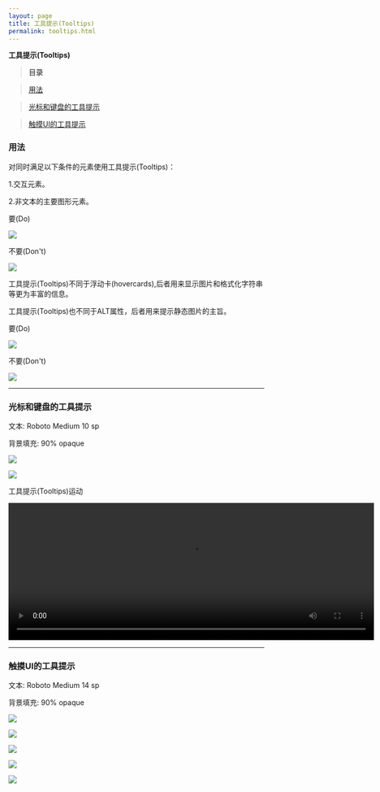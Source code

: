 ```yaml
---
layout: page
title: 工具提示(Tooltips)
permalink: tooltips.html
---
```


**工具提示(Tooltips)**

> **目录**

> [用法](#tooltips_usage)

> [光标和键盘的工具提示](#tooltips_cursor_keyboard)

> [触摸UI的工具提示](#tooltips_touch)


<h3 id="tooltips_usage">用法</h3>

对同时满足以下条件的元素使用工具提示(Tooltips)：

1.交互元素。

2.非文本的主要图形元素。

要(Do)

![](images/components-tooltips-usage-tooltips_06a_large_mdpi.png)

不要(Don't)

![](images/components-tooltips-usage-tooltips_06b_large_mdpi.png)


工具提示(Tooltips)不同于浮动卡(hovercards),后者用来显示图片和格式化字符串等更为丰富的信息。

工具提示(Tooltips)也不同于ALT属性，后者用来提示静态图片的主旨。

要(Do)

![](images/components-tooltips-usage-tooltips_13a_large_mdpi.png)

不要(Don't)

![](images/components-tooltips-usage-tooltips_13b_large_mdpi.png)


----------

<h3 id="tooltips_cursor_keyboard">光标和键盘的工具提示</h3>

文本: Roboto Medium 10 sp

背景填充: 90% opaque

![](images/components-tooltips-cursorkeyboardtooltips-tooltips_09_large_mdpi.png)

![](images/components-tooltips-cursorkeyboardtooltips-tooltips_03_large_mdpi.png)

工具提示(Tooltips)运动

<video width="720" height="270" loop="true" controls="controls"
src="http://materialdesign.qiniudn.com/videos/components-tooltips-cursorkeyboardtooltips-tooltips_005_large_xhdpi.webm" ></video>

----------

<h3 id="tooltips_touch">触摸UI的工具提示</h3>

文本: Roboto Medium 14 sp

背景填充: 90% opaque

![](images/components-tooltips-touchuitooltips-tooltips_16_large_mdpi.png)

![](images/components-tooltips-touchuitooltips-tooltips_15a_large_mdpi.png)

![](images/components-tooltips-touchuitooltips-tooltips_15b_large_mdpi.png)

![](images/components-tooltips-touchuitooltips-tooltips_19a_large_mdpi.png)

![](images/components-tooltips-touchuitooltips-tooltips_19b_large_mdpi.png)
